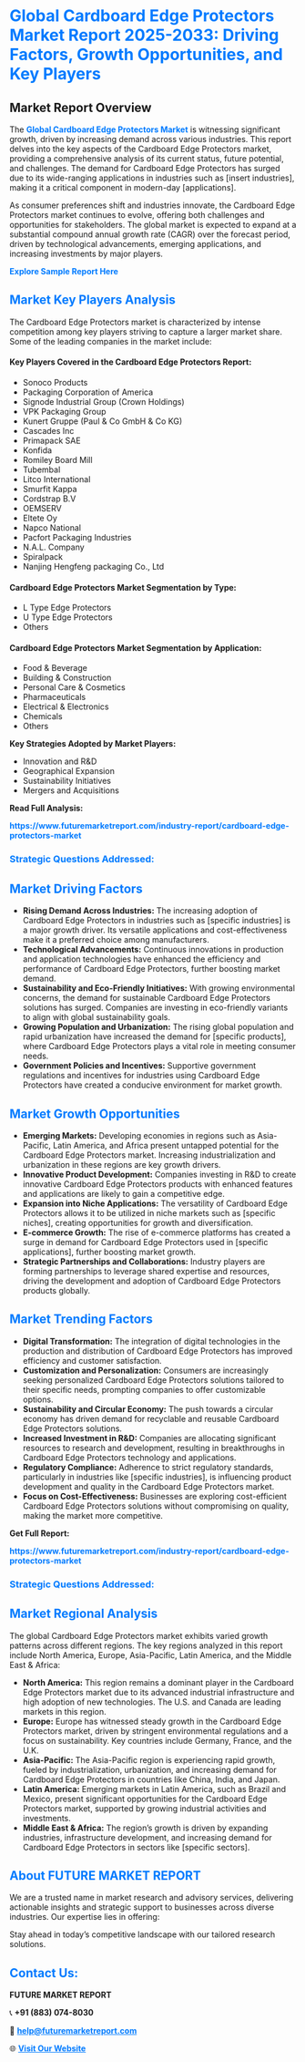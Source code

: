 <h1 style="color: #007BFF;">Global Cardboard Edge Protectors Market Report 2025-2033: Driving Factors, Growth Opportunities, and Key Players</h1>

<section id="overview">
<h2>Market Report Overview</h2>
<p>The <a href="https://www.futuremarketreport.com/industry-report/cardboard-edge-protectors-market" style="color: #007BFF; text-decoration: none;"><strong>Global Cardboard Edge Protectors Market</strong></a> is witnessing significant growth, driven by increasing demand across various industries. This report delves into the key aspects of the Cardboard Edge Protectors market, providing a comprehensive analysis of its current status, future potential, and challenges. The demand for Cardboard Edge Protectors has surged due to its wide-ranging applications in industries such as [insert industries], making it a critical component in modern-day [applications].</p>
<p>As consumer preferences shift and industries innovate, the Cardboard Edge Protectors market continues to evolve, offering both challenges and opportunities for stakeholders. The global market is expected to expand at a substantial compound annual growth rate (CAGR) over the forecast period, driven by technological advancements, emerging applications, and increasing investments by major players.</p>
</section>

<section id="overview">
<p><a href="https://www.futuremarketreport.com/request-sample/reportId=27420" style="color: #007BFF; text-decoration: none;"><strong>Explore Sample Report Here</strong></a></p>
</section>

<section id="key-players">
<h2 style="color: #007BFF;">Market Key Players Analysis</h2>
<p>The Cardboard Edge Protectors market is characterized by intense competition among key players striving to capture a larger market share. Some of the leading companies in the market include:</p>
<h4>Key Players Covered in the Cardboard Edge Protectors Report:</h4>
<ul><li>Sonoco Products</li><li>Packaging Corporation of America</li><li>Signode Industrial Group (Crown Holdings)</li><li>VPK Packaging Group</li><li>Kunert Gruppe (Paul &amp; Co GmbH &amp; Co KG)</li><li>Cascades Inc</li><li>Primapack SAE</li><li>Konfida</li><li>Romiley Board Mill</li><li>Tubembal</li><li>Litco International</li><li>Smurfit Kappa</li><li>Cordstrap B.V</li><li>OEMSERV</li><li>Eltete Oy</li><li>Napco National</li><li>Pacfort Packaging Industries</li><li>N.A.L. Company</li><li>Spiralpack</li><li>Nanjing Hengfeng packaging Co., Ltd</li></ul>
<h4>Cardboard Edge Protectors Market Segmentation by Type:</h4>
<ul><li>L Type Edge Protectors</li><li>U Type Edge Protectors</li><li>Others</li></ul>

<h4>Cardboard Edge Protectors Market Segmentation by Application:</h4>
<ul><li>Food &amp; Beverage</li><li>Building &amp; Construction</li><li>Personal Care &amp; Cosmetics</li><li>Pharmaceuticals</li><li>Electrical &amp; Electronics</li><li>Chemicals</li><li>Others</li></ul>
<p><strong>Key Strategies Adopted by Market Players:</strong></p>
<ul>
<li>Innovation and R&D</li>
<li>Geographical Expansion</li>
<li>Sustainability Initiatives</li>
<li>Mergers and Acquisitions</li>
</ul>
</section>

<section>
<p><strong>Read Full Analysis: </strong></p><a href="https://www.futuremarketreport.com/industry-report/cardboard-edge-protectors-market" style="color: #007BFF; text-decoration: none;"><strong>https://www.futuremarketreport.com/industry-report/cardboard-edge-protectors-market</strong></a>
<h3 style="color: #007BFF;">Strategic Questions Addressed:</h3>
</section>

<section id="driving-factors">
<h2 style="color: #007BFF;">Market Driving Factors</h2>
<ul>
<li><strong>Rising Demand Across Industries:</strong> The increasing adoption of Cardboard Edge Protectors in industries such as [specific industries] is a major growth driver. Its versatile applications and cost-effectiveness make it a preferred choice among manufacturers.</li>
<li><strong>Technological Advancements:</strong> Continuous innovations in production and application technologies have enhanced the efficiency and performance of Cardboard Edge Protectors, further boosting market demand.</li>
<li><strong>Sustainability and Eco-Friendly Initiatives:</strong> With growing environmental concerns, the demand for sustainable Cardboard Edge Protectors solutions has surged. Companies are investing in eco-friendly variants to align with global sustainability goals.</li>
<li><strong>Growing Population and Urbanization:</strong> The rising global population and rapid urbanization have increased the demand for [specific products], where Cardboard Edge Protectors plays a vital role in meeting consumer needs.</li>
<li><strong>Government Policies and Incentives:</strong> Supportive government regulations and incentives for industries using Cardboard Edge Protectors have created a conducive environment for market growth.</li>
</ul>
</section>

<section id="growth-opportunities">
<h2 style="color: #007BFF;">Market Growth Opportunities</h2>
<ul>
<li><strong>Emerging Markets:</strong> Developing economies in regions such as Asia-Pacific, Latin America, and Africa present untapped potential for the Cardboard Edge Protectors market. Increasing industrialization and urbanization in these regions are key growth drivers.</li>
<li><strong>Innovative Product Development:</strong> Companies investing in R&D to create innovative Cardboard Edge Protectors products with enhanced features and applications are likely to gain a competitive edge.</li>
<li><strong>Expansion into Niche Applications:</strong> The versatility of Cardboard Edge Protectors allows it to be utilized in niche markets such as [specific niches], creating opportunities for growth and diversification.</li>
<li><strong>E-commerce Growth:</strong> The rise of e-commerce platforms has created a surge in demand for Cardboard Edge Protectors used in [specific applications], further boosting market growth.</li>
<li><strong>Strategic Partnerships and Collaborations:</strong> Industry players are forming partnerships to leverage shared expertise and resources, driving the development and adoption of Cardboard Edge Protectors products globally.</li>
</ul>
</section>

<section id="trending-factors">
<h2 style="color: #007BFF;">Market Trending Factors</h2>
<ul>
<li><strong>Digital Transformation:</strong> The integration of digital technologies in the production and distribution of Cardboard Edge Protectors has improved efficiency and customer satisfaction.</li>
<li><strong>Customization and Personalization:</strong> Consumers are increasingly seeking personalized Cardboard Edge Protectors solutions tailored to their specific needs, prompting companies to offer customizable options.</li>
<li><strong>Sustainability and Circular Economy:</strong> The push towards a circular economy has driven demand for recyclable and reusable Cardboard Edge Protectors solutions.</li>
<li><strong>Increased Investment in R&D:</strong> Companies are allocating significant resources to research and development, resulting in breakthroughs in Cardboard Edge Protectors technology and applications.</li>
<li><strong>Regulatory Compliance:</strong> Adherence to strict regulatory standards, particularly in industries like [specific industries], is influencing product development and quality in the Cardboard Edge Protectors market.</li>
<li><strong>Focus on Cost-Effectiveness:</strong> Businesses are exploring cost-efficient Cardboard Edge Protectors solutions without compromising on quality, making the market more competitive.</li>
</ul>
</section>

<section>
<p><strong>Get Full Report: </strong></p><a href="https://www.futuremarketreport.com/industry-report/cardboard-edge-protectors-market" style="color: #007BFF; text-decoration: none;"><strong>https://www.futuremarketreport.com/industry-report/cardboard-edge-protectors-market</strong></a>
<h3 style="color: #007BFF;">Strategic Questions Addressed:</h3>
</section>


<section id="regional-analysis">
<h2 style="color: #007BFF;">Market Regional Analysis</h2>
<p>The global Cardboard Edge Protectors market exhibits varied growth patterns across different regions. The key regions analyzed in this report include North America, Europe, Asia-Pacific, Latin America, and the Middle East & Africa:</p>
<ul>
<li><strong>North America:</strong> This region remains a dominant player in the Cardboard Edge Protectors market due to its advanced industrial infrastructure and high adoption of new technologies. The U.S. and Canada are leading markets in this region.</li>
<li><strong>Europe:</strong> Europe has witnessed steady growth in the Cardboard Edge Protectors market, driven by stringent environmental regulations and a focus on sustainability. Key countries include Germany, France, and the U.K.</li>
<li><strong>Asia-Pacific:</strong> The Asia-Pacific region is experiencing rapid growth, fueled by industrialization, urbanization, and increasing demand for Cardboard Edge Protectors in countries like China, India, and Japan.</li>
<li><strong>Latin America:</strong> Emerging markets in Latin America, such as Brazil and Mexico, present significant opportunities for the Cardboard Edge Protectors market, supported by growing industrial activities and investments.</li>
<li><strong>Middle East & Africa:</strong> The region’s growth is driven by expanding industries, infrastructure development, and increasing demand for Cardboard Edge Protectors in sectors like [specific sectors].</li>
</ul>
</section>

<footer>
<h2 style="color: #007BFF;">About FUTURE MARKET REPORT</h2>
<p>We are a trusted name in market research and advisory services, delivering actionable insights and strategic support to businesses across diverse industries. Our expertise lies in offering:</p>

<p>Stay ahead in today’s competitive landscape with our tailored research solutions.</p>

<h2 style="color: #007BFF;">Contact Us:</h2>
<p><strong>FUTURE MARKET REPORT</strong></p>
<p>📞 <strong>+91 (883) 074-8030</strong></p>
<p>📧 <strong><a href="mailto:help@futuremarketreport.com" style="color: #007BFF;">help@futuremarketreport.com</a></strong></p>
<p>🌐 <strong><a href="https://www.futuremarketreport.com/" style="color: #007BFF;">Visit Our Website</a></strong></p>
</footer>